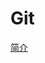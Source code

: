 # Git

[简介](Git%2059044957069b466b8836d8dccfb7e133/%E7%AE%80%E4%BB%8B%20cf35a0f760aa4e3081da720a0b23cc2f.md)
